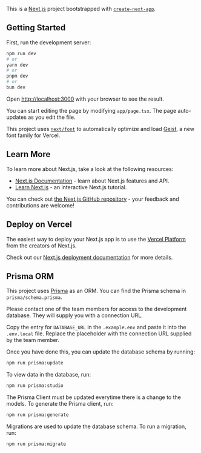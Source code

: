 This is a [Next.js](https://nextjs.org) project bootstrapped with [`create-next-app`](https://nextjs.org/docs/app/api-reference/cli/create-next-app).

## Getting Started

First, run the development server:

```bash
npm run dev
# or
yarn dev
# or
pnpm dev
# or
bun dev
```

Open [http://localhost:3000](http://localhost:3000) with your browser to see the result.

You can start editing the page by modifying `app/page.tsx`. The page auto-updates as you edit the file.

This project uses [`next/font`](https://nextjs.org/docs/app/building-your-application/optimizing/fonts) to automatically optimize and load [Geist](https://vercel.com/font), a new font family for Vercel.

## Learn More

To learn more about Next.js, take a look at the following resources:

- [Next.js Documentation](https://nextjs.org/docs) - learn about Next.js features and API.
- [Learn Next.js](https://nextjs.org/learn) - an interactive Next.js tutorial.

You can check out [the Next.js GitHub repository](https://github.com/vercel/next.js) - your feedback and contributions are welcome!

## Deploy on Vercel

The easiest way to deploy your Next.js app is to use the [Vercel Platform](https://vercel.com/new?utm_medium=default-template&filter=next.js&utm_source=create-next-app&utm_campaign=create-next-app-readme) from the creators of Next.js.

Check out our [Next.js deployment documentation](https://nextjs.org/docs/app/building-your-application/deploying) for more details.

## Prisma ORM

This project uses [Prisma](https://prisma.io) as an ORM. You can find the Prisma schema in `prisma/schema.prisma`.

Please contact one of the team members for access to the development database. They will supply you with a connection URL.

Copy the entry for `DATABASE_URL` in the `.example.env` and paste it into the `.env.local` file. Replace the placeholder with the connection URL supplied by the team member.

Once you have done this, you can update the database schema by running:

```bash
npm run prisma:update
```

To view data in the database, run:

```bash
npm run prisma:studio
```

The Prisma Client must be updated everytime there is a change to the models.
To generate the Prisma client, run:

```bash
npm run prisma:generate
```

Migrations are used to update the database schema.
To run a migration, run:

```bash
npm run prisma:migrate
```
